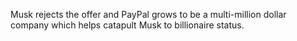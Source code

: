 Musk rejects the offer and PayPal grows to be a multi-million dollar company which helps catapult Musk to billionaire status.
